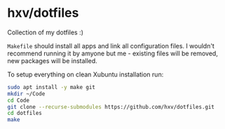 # hxv/dotfiles
Collection of my dotfiles :)

`Makefile` should install all apps and link all configuration files. I wouldn't recommend running it by amyone but me - existing files will be removed, new packages will be installed.

To setup everything on clean Xubuntu installation run:
```bash
sudo apt install -y make git
mkdir ~/Code
cd Code
git clone --recurse-submodules https://github.com/hxv/dotfiles.git
cd dotfiles
make
```
